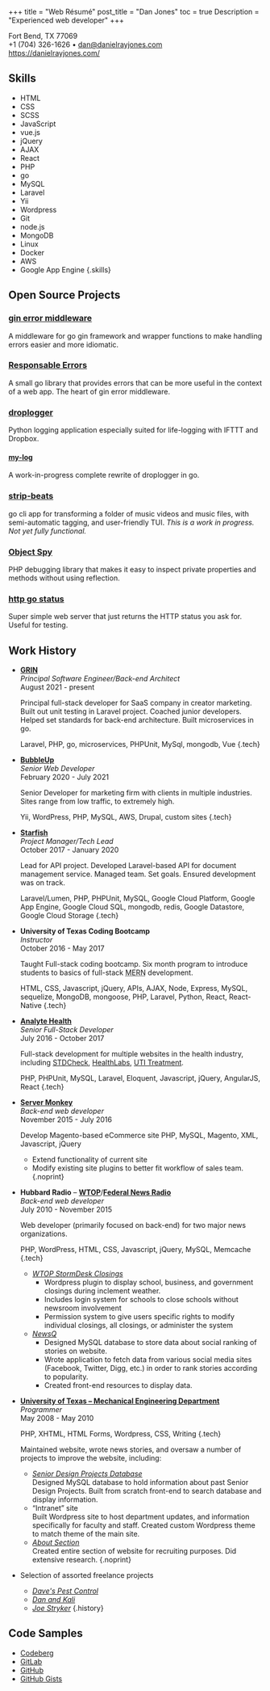 +++
title = "Web Résumé"
post_title = "Dan Jones"
toc = true
Description = "Experienced web developer"
+++

<section id="contact">

Fort Bend, TX 77069   
+1 (704) 326-1626 &bull; [dan&#x40;danielrayjones&#x2e;com](mailto:dan&#x40;danielrayjones&#x2e;com)
<span class="printonly"><br/>https://danielrayjones.com/</span>

</section>

<section id="summary">

## Skills

- HTML
- CSS
- SCSS
- JavaScript
- vue.js
- jQuery
- AJAX
- React
- PHP
- go
- MySQL
- Laravel
- Yii
- Wordpress
- Git
- node.js
- MongoDB
- Linux
- Docker
- AWS
- Google App Engine
{.skills}

</section>

<section id="projects">

## Open Source Projects

<section class="projects">

<section class="project">

### [gin error middleware](https://pkg.go.dev/codeberg.org/danjones000/gin-error-handler)

A middleware for go gin framework and wrapper functions to make handling errors easier and more idiomatic.

</section><!-- /middleware -->

<section class="project">

### [Responsable Errors](https://pkg.go.dev/codeberg.org/danjones000/responsable-errors)

A small go library that provides errors that can be more useful in the context of a web app. The heart of gin error middleware.

</section><!-- /responsable -->

<section class="project">

### [droplogger](https://gitlab.com/danjones000/droplogger)

Python logging application especially suited for life-logging with IFTTT and Dropbox.

#### [my-log](https://codeberg.org/danjones000/my-log/)

A work-in-progress complete rewrite of droplogger in go.

</section><!-- /log -->

<section class="project">

### [strip-beats](https://codeberg.org/danjones000/strip-beats)

go cli app for transforming a folder of music videos and music files, with semi-automatic tagging, and user-friendly TUI. *This is a work in progress. Not yet fully functional.*

</section><!-- /beats -->

<section class="project">

### [Object Spy](https://packagist.org/packages/danjones000/object-spy)

PHP debugging library that makes it easy to inspect private properties and methods without using reflection.

</section><!-- /spy -->

<section class="project">

### [http go status](https://codeberg.org/danjones000/http-go-status)

Super simple web server that just returns the HTTP status you ask for. Useful for testing.

</section><!-- /status -->

</section><!-- /.projects -->

</section>

<section id="workhistory">

## Work History

- [**GRIN**](https://grin.co)   
  *Principal Software Engineer/Back-end Architect*   
  <span class="work-period"><time datetime="2021-08">August 2021</time> - present</span>
  
  Principal full-stack developer for SaaS company in creator marketing. Built out unit testing in Laravel project. Coached junior developers. Helped set standards for back-end architecture.
  Built microservices in go.
  
  Laravel, PHP, go, microservices, PHPUnit, MySql, mongodb, Vue
  {.tech}
- [**BubbleUp**](https://www.bubbleup.net/)   
  *Senior Web Developer*   
  <span class="work-period"><time datetime="2020-02">February 2020</time> - <time datetime="2021-07">July 2021</time></span>
  
  Senior Developer for marketing firm with clients in multiple industries. Sites range from low traffic, to extremely high.
  
  Yii, WordPress, PHP, MySQL, AWS, Drupal, custom sites
  {.tech}
- [**Starfish**](https://www.raven.com/)   
  *Project Manager/Tech Lead*   
  <span class="work-period"><time datetime="2017-10">October 2017</time> - <time datetime="2020-01">January 2020</time></span>
  
  Lead for API project. Developed Laravel-based API for document management service. Managed team. Set goals. Ensured development was on track.
  
  Laravel/Lumen, PHP, PHPUnit, MySQL, Google Cloud Platform, Google App Engine, Google Cloud SQL, mongodb, redis, Google Datastore, Google Cloud Storage
  {.tech}
- **University of Texas Coding Bootcamp**   
  *Instructor*   
  <span class="work-period"><time datetime="2016-10">October 2016</time> - <time datetime="2017-05">May 2017</time></span>
  
  Taught Full-stack coding bootcamp. Six month program to introduce students to basics of full-stack <abbr title="Mean, Express, React, Node">MERN</abbr> development.
  
  HTML, CSS, Javascript, jQuery, APIs, AJAX, Node, Express, MySQL, sequelize, MongoDB, mongoose, PHP, Laravel, Python, React, React-Native
  {.tech}
- [**Analyte Health**](https://www.analytehealth.com/)   
  *Senior Full-Stack Developer*   
  <span class="work-period"><time datetime="2016-07">July 2016</time> - <time datetime="2017-10">October 2017</time></span>
  
  Full-stack development for multiple websites in the health industry, including [STDCheck](https://www.stdcheck.com/), [HealthLabs](https://www.healthlabs.com), [UTI Treatment](https://www.utitreatment.com/).
  
  PHP, PHPUnit, MySQL, Laravel, Eloquent, Javascript, jQuery, AngularJS, React
  {.tech}
- [**Server Monkey**](https://servermonkey.com/)   
  *Back-end web developer*   
  <span class="work-period"><time datetime="2015-11">November 2015</time> - <time datetime="2016-07">July 2016</time></span>
  
  Develop Magento-based eCommerce site <span class="tech">PHP, MySQL, Magento, XML, Javascript, jQuery</span>

  + Extend functionality of current site
  + Modify existing site plugins to better fit workflow of sales team.
  {.noprint}
- **Hubbard Radio** &ndash; [**WTOP**](https://wtop.com/)/[**Federal News Radio**](https://federalnewsradio.com/)   
  *Back-end web developer*   
  <span class="work-period"><time datetime="2010-07">July 2010</time> - <time datetime="2015-11">November 2015</time></span>
  
  Web developer (primarily focused on back-end) for two major news organizations.
  
  PHP, WordPress, HTML, CSS, Javascript, jQuery, MySQL, Memcache
  {.tech}
  
  + [*WTOP StormDesk Closings*](https://wtop.com/closings-and-delays/)
    * Wordpress plugin to display school, business, and government closings during inclement weather.
    * Includes login system for schools to close schools without newsroom involvement
    * Permission system to give users specific rights to modify individual closings, all closings, or administer the system
  + [*NewsQ*](https://web.archive.org/web/20120113121324/https://wtop.com/?sid=2185984&nid=719&node=1)
    * Designed MySQL database to store data about social ranking of stories on website.
    * Wrote application to fetch data from various social media sites (Facebook, Twitter, Digg, etc.) in order to rank stories according to popularity.
    * Created front-end resources to display data.
- [**University of Texas &ndash; Mechanical Engineering Department**](https://www.me.utexas.edu/)   
  *Programmer*   
  <span class="work-period"><time datetime="2008-05">May 2008</time> - <time datetime="2010-05">May 2010</time></span>
  
  PHP, XHTML, HTML Forms, Wordpress, CSS, Writing
  {.tech}
  
  Maintained website, wrote news stories, and oversaw a number of projects to improve the website<span class="noprint">, including:</span>
  
  + [*Senior Design Projects Database*](https://web.archive.org/web/20090326150754/https://www.me.utexas.edu/sdp/previousprojects.php)   
    Designed MySQL database to hold information about past Senior Design Projects. Built from scratch front-end to search database and display information.
  + &ldquo;Intranet&rdquo; site   
    Built Wordpress site to host department updates, and information specifically for faculty and staff. Created custom Wordpress theme to match theme of the main site.
  + [*About Section*](https://web.archive.org/web/20100609155029/http://www.me.utexas.edu/about/)   
    Created entire section of website for recruiting purposes. Did extensive research.
  {.noprint}
- Selection of assorted freelance projects
  + [*Dave's Pest Control*](https://web.archive.org/web/20010719153431/http://www.davespestcontrol.com/)
  + [*Dan and Kali*](https://web.archive.org/web/20110201140251/http://danandkali.com/)
  + [*Joe Stryker*](https://web.archive.org/web/20090428115520/http://joestryker.com/)
{.history}

</section>

<section id="codesamples" class="noprint">

## Code Samples

- [Codeberg](https://codeberg.org/danjones000)
- [GitLab](https://gitlab.com/danjones000)
- [GitHub](https://github.com/goodevilgenius)
- [GitHub Gists](https://gist.github.com/goodevilgenius)

</section>
